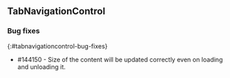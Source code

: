## TabNavigationControl

### Bug fixes
{:#tabnavigationcontrol-bug-fixes}

* \#144150 - Size of the content will be updated correctly even on loading and unloading it.